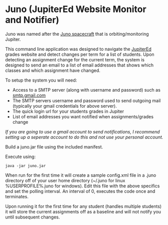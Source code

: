 # Juno (JupiterEd Website Monitor and Notifier)

Juno was named after the [Juno spacecraft](https://en.wikipedia.org/wiki/Juno_(spacecraft)) that is orbiting/monitoring Jupiter.

This command line application was designed to navigate the [JupiterEd](https://login.jupitered.com/login/) grades website and detect changes per term for a list of students.  Upon detecting an assignment change for the current term, the system is designed to send an email to a list of email addresses that shows which classes and which assignment have changed.

To setup the system you will need:

+ Access to a SMTP server (along with username and password) such as [smtp.gmail.com](https://support.google.com/a/answer/176600?hl=en)
+ The SMTP servers username and password used to send outgoing mail (typically your gmail credentials for above server).
+ The quick login url for your students grades in Jupiter
+ List of email addresses you want notified when assignments/grades change

*If you are going to use a gmail account to send notifications, I recommend setting up a seperate account to do this and not use your personal account.*

Build a juno.jar file using the included manifest.

Execute using:

```
java -jar juno.jar
```

When run for the first time it will create a sample config.xml file in a .juno directory off of your user home directory (~/.juno for linux %USERPROFILE%\.juno for windows).  Edit this file with the above specifics and set the polling interval.  An interval of 0, executes the code once and terminates.

Upon running it for the first time for any student (handles multiple students) it will store the current assignments off as a baseline and will not notify you until subsequent changes.



